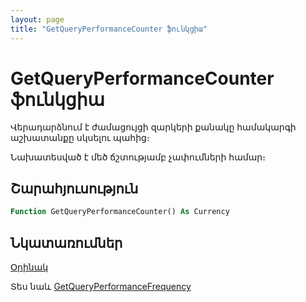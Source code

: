 ```yaml
---
layout: page
title: "GetQueryPerformanceCounter ֆունկցիա"
---
```


# GetQueryPerformanceCounter ֆունկցիա

Վերադարձնում է ժամացույցի զարկերի քանակը համակարգի աշխատանքը սկսելու պահից։ 

Նախատեսված է մեծ ճշտությամբ չափումների համար։

## Շարահյուսություն

``` vb
Function GetQueryPerformanceCounter() As Currency
```

## Նկատառումներ

[Օրինակ](../../Examples/E_GetQueryPerformance.md)

Տես նաև [GetQueryPerformanceFrequency](GetQueryPerformanceFrequency.md)
